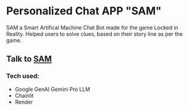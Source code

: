 # Personalized Chat APP "SAM"
SAM a Smart Artifical Machine Chat Bot made for the game Locked in Reality.
Helped users to solve clues, based on their story line as per the game.

## Talk to [SAM](https://lockedinrealitysam.onrender.com/)
### Tech used:
- Google GenAI Gemini Pro LLM
- Chainlit
- Render
